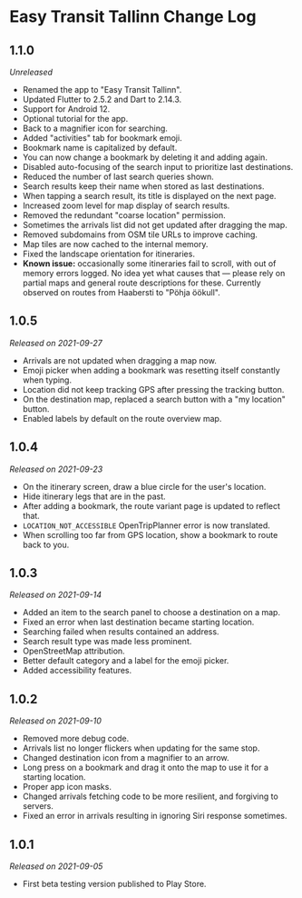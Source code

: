# Easy Transit Tallinn Change Log

## 1.1.0

_Unreleased_

- Renamed the app to "Easy Transit Tallinn".
- Updated Flutter to 2.5.2 and Dart to 2.14.3.
- Support for Android 12.
- Optional tutorial for the app.
- Back to a magnifier icon for searching.
- Added "activities" tab for bookmark emoji.
- Bookmark name is capitalized by default.
- You can now change a bookmark by deleting it and adding again.
- Disabled auto-focusing of the search input to prioritize last destinations.
- Reduced the number of last search queries shown.
- Search results keep their name when stored as last destinations.
- When tapping a search result, its title is displayed on the next page.
- Increased zoom level for map display of search results.
- Removed the redundant "coarse location" permission.
- Sometimes the arrivals list did not get updated after dragging the map.
- Removed subdomains from OSM tile URLs to improve caching.
- Map tiles are now cached to the internal memory.
- Fixed the landscape orientation for itineraries.
- **Known issue:** occasionally some itineraries fail to scroll, with
  out of memory errors logged. No idea yet what causes that — please
  rely on partial maps and general route descriptions for these.
  Currently observed on routes from Haabersti to "Pöhja öökull".

## 1.0.5

_Released on 2021-09-27_

- Arrivals are not updated when dragging a map now.
- Emoji picker when adding a bookmark was resetting itself constantly when typing.
- Location did not keep tracking GPS after pressing the tracking button.
- On the destination map, replaced a search button with a "my location" button.
- Enabled labels by default on the route overview map.

## 1.0.4

_Released on 2021-09-23_

- On the itinerary screen, draw a blue circle for the user's location.
- Hide itinerary legs that are in the past.
- After adding a bookmark, the route variant page is updated to reflect that.
- `LOCATION_NOT_ACCESSIBLE` OpenTripPlanner error is now translated.
- When scrolling too far from GPS location, show a bookmark to route back to you.

## 1.0.3

_Released on 2021-09-14_

- Added an item to the search panel to choose a destination on a map.
- Fixed an error when last destination became starting location.
- Searching failed when results contained an address.
- Search result type was made less prominent.
- OpenStreetMap attribution.
- Better default category and a label for the emoji picker.
- Added accessibility features.

## 1.0.2

_Released on 2021-09-10_

- Removed more debug code.
- Arrivals list no longer flickers when updating for the same stop.
- Changed destination icon from a magnifier to an arrow.
- Long press on a bookmark and drag it onto the map to use it
  for a starting location.
- Proper app icon masks.
- Changed arrivals fetching code to be more resilient, and forgiving to servers.
- Fixed an error in arrivals resulting in ignoring Siri response sometimes.

## 1.0.1

_Released on 2021-09-05_

- First beta testing version published to Play Store.
